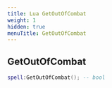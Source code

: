 ```yaml
---
title: Lua GetOutOfCombat
weight: 1
hidden: true
menuTitle: GetOutOfCombat
---
```

## GetOutOfCombat
```lua
spell:GetOutOfCombat(); -- bool
```